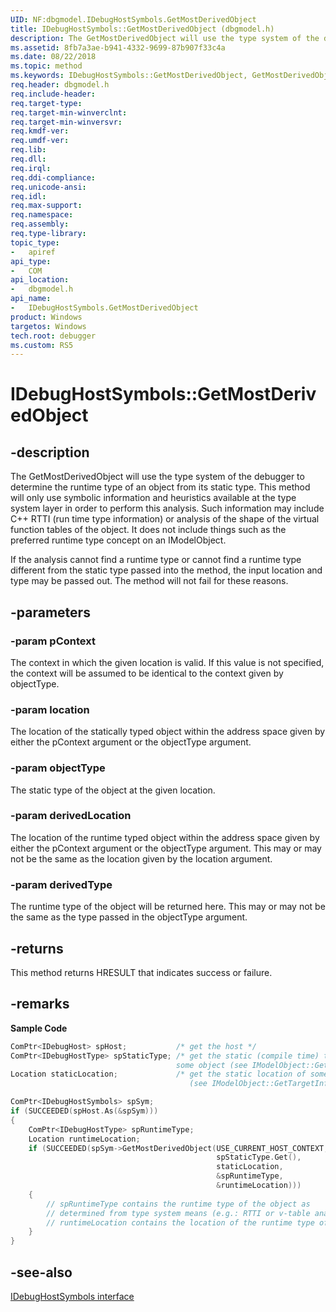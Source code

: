 ```yaml
---
UID: NF:dbgmodel.IDebugHostSymbols.GetMostDerivedObject
title: IDebugHostSymbols::GetMostDerivedObject (dbgmodel.h)
description: The GetMostDerivedObject will use the type system of the debugger to determine the runtime type of an object from its static type.
ms.assetid: 8fb7a3ae-b941-4332-9699-87b907f33c4a
ms.date: 08/22/2018
ms.topic: method
ms.keywords: IDebugHostSymbols::GetMostDerivedObject, GetMostDerivedObject, IDebugHostSymbols.GetMostDerivedObject, IDebugHostSymbols::GetMostDerivedObject, IDebugHostSymbols.GetMostDerivedObject
req.header: dbgmodel.h
req.include-header:
req.target-type:
req.target-min-winverclnt:
req.target-min-winversvr:
req.kmdf-ver:
req.umdf-ver:
req.lib:
req.dll:
req.irql: 
req.ddi-compliance:
req.unicode-ansi:
req.idl:
req.max-support:
req.namespace:
req.assembly:
req.type-library: 
topic_type: 
-	apiref
api_type: 
-	COM
api_location: 
-	dbgmodel.h
api_name: 
-	IDebugHostSymbols.GetMostDerivedObject
product: Windows
targetos: Windows
tech.root: debugger
ms.custom: RS5
---
```


# IDebugHostSymbols::GetMostDerivedObject


## -description

The GetMostDerivedObject will use the type system of the debugger to determine the runtime type of an object from its static type. This method will only use symbolic information and heuristics available at the type system layer in order to perform this analysis. Such information may include C++ RTTI (run time type information) or analysis of the shape of the virtual function tables of the object. It does not include things such as the preferred runtime type concept on an IModelObject. 

If the analysis cannot find a runtime type or cannot find a runtime type different from the static type passed into the method, the input location and type may be passed out. The method will not fail for these reasons. 


## -parameters

### -param pContext
The context in which the given location is valid. If this value is not specified, the context will be assumed to be identical to the context given by objectType.

### -param location
The location of the statically typed object within the address space given by either the pContext argument or the objectType argument.

### -param objectType
The static type of the object at the given location.

### -param derivedLocation
The location of the runtime typed object within the address space given by either the pContext argument or the objectType argument. This may or may not be the same as the location given by the location argument.
  
### -param derivedType
The runtime type of the object will be returned here. This may or may not be the same as the type passed in the objectType argument.

## -returns
This method returns HRESULT that indicates success or failure.

## -remarks

**Sample Code**

```cpp
ComPtr<IDebugHost> spHost;           /* get the host */
ComPtr<IDebugHostType> spStaticType; /* get the static (compile time) type of 
                                     some object (see IModelObject::GetTargetInfo) */
Location staticLocation;             /* get the static location of some object
                                        (see IModelObject::GetTargetInfo) */

ComPtr<IDebugHostSymbols> spSym;
if (SUCCEEDED(spHost.As(&spSym)))
{
    ComPtr<IDebugHostType> spRuntimeType;
    Location runtimeLocation;
    if (SUCCEEDED(spSym->GetMostDerivedObject(USE_CURRENT_HOST_CONTEXT,
                                              spStaticType.Get(), 
                                              staticLocation, 
                                              &spRuntimeType, 
                                              &runtimeLocation)))
    {
        // spRuntimeType contains the runtime type of the object as 
        // determined from type system means (e.g.: RTTI or v-table analysis)
        // runtimeLocation contains the location of the runtime type of the object
    }
}
```



## -see-also
[IDebugHostSymbols interface](nn-dbgmodel-idebughostsymbols.md)

